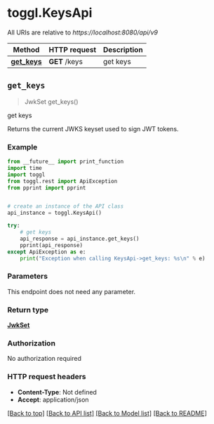 # toggl.KeysApi

All URIs are relative to *https://localhost:8080/api/v9*

Method | HTTP request | Description
------------- | ------------- | -------------
[**get_keys**](KeysApi.md#get_keys) | **GET** /keys | get keys


## `get_keys`
> JwkSet get_keys()

get keys

Returns the current JWKS keyset used to sign JWT tokens.

### Example

```python
from __future__ import print_function
import time
import toggl
from toggl.rest import ApiException
from pprint import pprint


# create an instance of the API class
api_instance = toggl.KeysApi()

try:
    # get keys
    api_response = api_instance.get_keys()
    pprint(api_response)
except ApiException as e:
    print("Exception when calling KeysApi->get_keys: %s\n" % e)
```

### Parameters

This endpoint does not need any parameter.

### Return type

[**JwkSet**](JwkSet.md)

### Authorization

No authorization required

### HTTP request headers

 - **Content-Type**: Not defined
 - **Accept**: application/json

[[Back to top]](#) [[Back to API list]](../README.md#documentation-for-api-endpoints) [[Back to Model list]](../README.md#documentation-for-models) [[Back to README]](../README.md)

